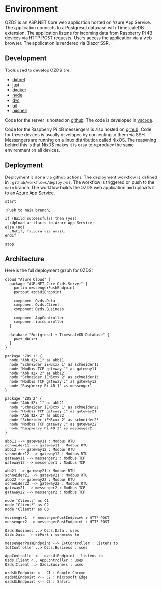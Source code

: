 # Environment

<div style="display: none;">
  \page report-2024-q1-environment Environment
</div>

OZDS is an ASP.NET Core web application hosted on Azure App Service. The
application connects to a Postgresql database with TimescaleDB extension. The
application listens for incoming data from Raspberry Pi 4B devices via HTTP POST
requests. Users access the application via a web browser. The application is
rendered via Blazor SSR.

## Development

Tools used to develop OZDS are:

- [dotnet](https://github.com/dotnet/core/blob/main/release-notes/8.0/8.0.1/8.0.1.md?WT.mc_id=dotnet-35129-website)
- [just](https://github.com/casey/just#packages)
- [docker](https://docs.docker.com/engine/install/)
- [node](https://nodejs.org/en/download)
- [dvc](https://dvc.org/)
- [git](https://git-scm.com/)
- [nushell](https://www.nushell.sh/)

Code for the server is hosted on [github](https://github.com/altibiz/ozds). The
code is developed in [vscode](https://code.visualstudio.com/).

Code for the Raspberry Pi 4B messengers is also hosted on
[github](https://github.com/altibiz/ozds). Code for these devices is usually
developed by connecting to them via SSH. Messengers are running on a linux
distribution called NixOS. The reasoning behind this is that NixOS makes it is
easy to reproduce the same environment on all devices.

## Deployment

Deployment is done via github actions. The deployment workflow is defined in
`.github/workflows/deploy.yml`. The workflow is triggered on push to the `main`
branch. The workflow builds the OZDS web application and uploads it to an Azure
App Service.

```plantuml
start

:Push to main branch;

if (Build successful?) then (yes)
  :Upload artifacts to Azure App Service;
else (no)
  :Notify failure via email;
endif

stop
```

## Architecture

Here is the full deployment graph for OZDS:

```plantuml
cloud "Azure Cloud" {
  package "ASP.NET Core Ozds.Server" {
    portin messengerPushEndpoint
    portout ozdsUiEndpoint

    component Ozds.Data
    component Ozds.Client
    component Ozds.Business

    component AppController
    component IotController
  }

  database "Postgresql + TimescaleDB Database" {
    port dbPort
  }
}

package "ZDS 1" {
  node "Abb B2x 1" as abb11
  node "Schneider iEM3xxx 1" as schneider11
  node "Modbus TCP gateway 1" as gateway11
  node "Abb B2x 2" as abb12
  node "Schneider iEM3xxx 2" as schneider12
  node "Modbus TCP gateway 2" as gateway12
  node "Raspberry Pi 4B 1" as messenger1
}

package "ZDS 2" {
  node "Abb B2x 1" as abb21
  node "Schneider iEM3xxx 1" as schneider21
  node "Modbus TCP gateway 1" as gateway21
  node "Abb B2x 2" as abb22
  node "Schneider iEM3xxx 2" as schneider22
  node "Modbus TCP gateway 2" as gateway22
  node "Raspberry Pi 4B 2" as messenger2
}

abb11 --> gateway11 : Modbus RTU
schneider11 --> gateway11 : Modbus RTU
abb12 --> gateway12 : Modbus RTU
schneider12 --> gateway12 : Modbus RTU
gateway11 --> messenger1 : Modbus TCP
gateway12 --> messenger1 : Modbus TCP

abb21 --> gateway21 : Modbus RTU
schneider21 --> gateway21 : Modbus RTU
abb22 --> gateway22 : Modbus RTU
schneider22 --> gateway22 : Modbus RTU
gateway21 --> messenger2 : Modbus TCP
gateway22 --> messenger2 : Modbus TCP

node "Client1" as C1
node "Client2" as C2
node "Client3" as C3

messenger1 --> messengerPushEndpoint : HTTP POST
messenger2 --> messengerPushEndpoint : HTTP POST

Ozds.Business ..> Ozds.Data : uses
Ozds.Data --> dbPort : connects to

messengerPushEndpoint --> IotController : listens to
IotController ..> Ozds.Business : uses

AppController <-- ozdsUiEndpoint : listens to
Ozds.Client <.. AppController : uses
Ozds.Client ..> Ozds.Business : uses

ozdsUiEndpoint <-- C1 : Google Chrome
ozdsUiEndpoint <-- C2 : Microsoft Edge
ozdsUiEndpoint <-- C3 : Safari
```
